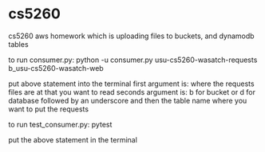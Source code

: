 # cs5260
cs5260 aws homework which is uploading files to buckets, and dynamodb tables

to run consumer.py:
python -u consumer.py usu-cs5260-wasatch-requests b_usu-cs5260-wasatch-web

put above statement into the terminal 
first argument is: where the requests files are at that you want to read
seconds argument is: b for bucket or d for database followed by an underscore and then the table name where you want to put the requests

to run test_consumer.py:
pytest

put the above statement in the terminal
